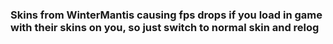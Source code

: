 ### Skins from WinterMantis causing fps drops if you load in game with their skins on you, so just switch to normal skin and relog